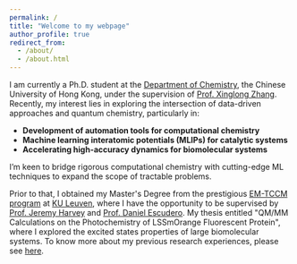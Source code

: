 ```yaml
---
permalink: /
title: "Welcome to my webpage"
author_profile: true
redirect_from: 
  - /about/
  - /about.html
---
```


I am currently a Ph.D. student at the [Department of Chemistry](https://chem.cuhk.edu.hk), 
the Chinese University of Hong Kong, under the supervision of
[Prof. Xinglong Zhang](https://xinglong-zhang.github.io). Recently, my interest lies in exploring
the intersection of data-driven approaches and quantum chemistry, particularly in:
- **Development of automation tools for computational chemistry**
- **Machine learning interatomic potentials (MLIPs) for catalytic systems**
- **Accelerating high-accuracy dynamics for biomolecular systems**

I’m keen to bridge rigorous computational chemistry with cutting-edge ML techniques
to expand the scope of tractable problems.

Prior to that, I obtained my Master's Degree from the prestigious [EM-TCCM program](https://www.emtccm.org) at 
[KU Leuven](https://www.kuleuven.be/english/kuleuven), 
where I have the opportunity to be supervised by [Prof. Jeremy Harvey](https://jeremyharveygroup.wordpress.com) 
and [Prof. Daniel Escudero](https://danielescuderomasa.wixsite.com/website). My thesis entitled "QM/MM Calculations 
on the Photochemistry of LSSmOrange Fluorescent Protein", where I explored the excited states properties of large 
biomolecular systems. To know more about my previous research experiences, please see [here](/portfolio/).

